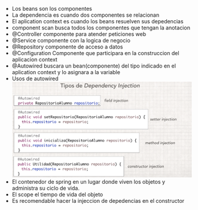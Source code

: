 - Los beans son los componentes
- La dependencia es cuando dos componentes se relacionan
- El aplication context es cuando los beans resuelven sus depedencias
- component scan busca todos los componentes que tengan la anotacion
- @Controller componente para atender peticiones web
- @Service componente con la logica de negocio
- @Repository componente de acceso a datos
- @Configuration Componente que participara en la construccion del aplicacion context
- @Autowired buscara un bean(componente) del tipo indicado en el aplication context y lo asignara a la variable
- Usos de autowired ![autowired.png](autowired.png)
- El contenedor de spring en un lugar donde viven los objetos y administra su ciclo de vida.
- El scope el tiempo de vida del objeto
- Es recomendable hacer la injeccion de depedencias en el constructor